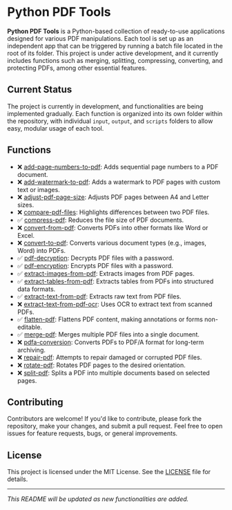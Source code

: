 # Python PDF Tools

**Python PDF Tools** is a Python-based collection of ready-to-use applications designed for various PDF manipulations. Each tool is set up as an independent app that can be triggered by running a batch file located in the root of its folder. This project is under active development, and it currently includes functions such as merging, splitting, compressing, converting, and protecting PDFs, among other essential features.

## Current Status

The project is currently
 in development, and functionalities are being implemented gradually. Each function is organized into its own folder within the repository, with individual `input`, `output`, and `scripts` folders to allow easy, modular usage of each tool.

## Functions

- ❌ [add-page-numbers-to-pdf](./add-page-numbers-to-pdf): Adds sequential page numbers to a PDF document.
- ❌ [add-watermark-to-pdf](./add-watermark-to-pdf): Adds a watermark to PDF pages with custom text or images.
- ❌ [adjust-pdf-page-size](./adjust-pdf-page-size): Adjusts PDF pages between A4 and Letter sizes.
- ❌ [compare-pdf-files](./compare-pdf-files): Highlights differences between two PDF files.
- ✅ [compress-pdf](./compress-pdf): Reduces the file size of PDF documents.
- ❌ [convert-from-pdf](./convert-from-pdf): Converts PDFs into other formats like Word or Excel.
- ❌ [convert-to-pdf](./convert-to-pdf): Converts various document types (e.g., images, Word) into PDFs.
- ✅ [pdf-decryption](./pdf-decryption): Decrypts PDF files with a password.
- ✅ [pdf-encryption](./pdf-encryption): Encrypts PDF files with a password.
- ✅ [extract-images-from-pdf](./extract-images-from-pdf): Extracts images from PDF pages.
- ✅ [extract-tables-from-pdf](./extract-tables-from-pdf): Extracts tables from PDFs into structured data formats.
- ✅ [extract-text-from-pdf](./extract-text-from-pdf): Extracts raw text from PDF files.
- ❌ [extract-text-from-pdf-ocr](./extract-text-from-pdf-ocr): Uses OCR to extract text from scanned PDFs.
- ✅ [flatten-pdf](./flatten-pdf): Flattens PDF content, making annotations or forms non-editable.
- ✅ [merge-pdf](./merge-pdf): Merges multiple PDF files into a single document.
- ❌ [pdfa-conversion](./pdfa-conversion): Converts PDFs to PDF/A format for long-term archiving.
- ❌ [repair-pdf](./repair-pdf): Attempts to repair damaged or corrupted PDF files.
- ❌ [rotate-pdf](./rotate-pdf): Rotates PDF pages to the desired orientation.
- ❌ [split-pdf](./split-pdf): Splits a PDF into multiple documents based on selected pages.


## Contributing

Contributors are welcome! If you'd like to contribute, please fork the repository, make your changes, and submit a pull request. Feel free to open issues for feature requests, bugs, or general improvements.

## License

This project is licensed under the MIT License. See the [LICENSE](LICENSE) file for details.

---

*This README will be updated as new functionalities are added.*
